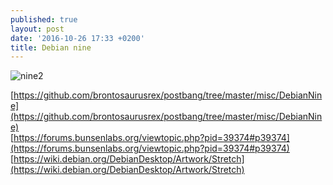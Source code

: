 ```yaml
---
published: true
layout: post
date: '2016-10-26 17:33 +0200'
title: Debian nine
---
```

![nine2](https://cdn.scrot.moe/images/2016/10/26/nine2.png)

[https://github.com/brontosaurusrex/postbang/tree/master/misc/DebianNine](https://github.com/brontosaurusrex/postbang/tree/master/misc/DebianNine)    
[https://forums.bunsenlabs.org/viewtopic.php?pid=39374#p39374](https://forums.bunsenlabs.org/viewtopic.php?pid=39374#p39374)  
[https://wiki.debian.org/DebianDesktop/Artwork/Stretch](https://wiki.debian.org/DebianDesktop/Artwork/Stretch)

